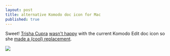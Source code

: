 ```yaml
---
layout: post
title: alternative Komodo doc icon for Mac
published: true
---
```


Sweet! [Trisha Cupra](http://twitter.com/trishacupra) [wasn't
happy](http://twitter.com/trishacupra/statuses/10972348563) with the current
Komodo Edit doc icon so she [made a (cool)
replacement](http://skitch.com/trishacupra/n5tyy/dock).


<div><img src="http://img.skitch.com/20100324-tgcpb7xbkswjasb7u92sik4t2u.png"></div>

